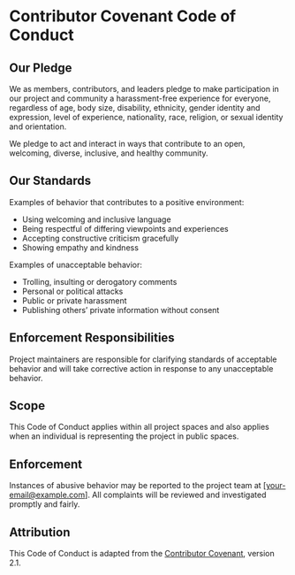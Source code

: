# Contributor Covenant Code of Conduct

## Our Pledge

We as members, contributors, and leaders pledge to make participation in our project and community a harassment-free experience for everyone, regardless of age, body size, disability, ethnicity, gender identity and expression, level of experience, nationality, race, religion, or sexual identity and orientation.

We pledge to act and interact in ways that contribute to an open, welcoming, diverse, inclusive, and healthy community.

## Our Standards

Examples of behavior that contributes to a positive environment:

- Using welcoming and inclusive language
- Being respectful of differing viewpoints and experiences
- Accepting constructive criticism gracefully
- Showing empathy and kindness

Examples of unacceptable behavior:

- Trolling, insulting or derogatory comments
- Personal or political attacks
- Public or private harassment
- Publishing others’ private information without consent

## Enforcement Responsibilities

Project maintainers are responsible for clarifying standards of acceptable behavior and will take corrective action in response to any unacceptable behavior.

## Scope

This Code of Conduct applies within all project spaces and also applies when an individual is representing the project in public spaces.

## Enforcement

Instances of abusive behavior may be reported to the project team at [your-email@example.com]. All complaints will be reviewed and investigated promptly and fairly.

## Attribution

This Code of Conduct is adapted from the [Contributor Covenant](https://www.contributor-covenant.org), version 2.1.
